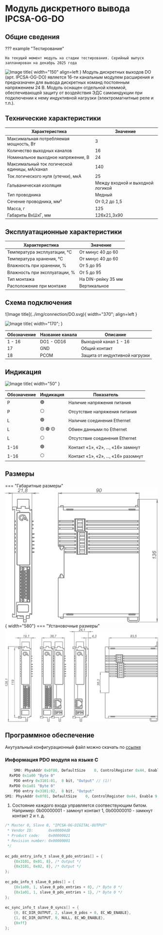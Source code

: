 # Модуль дискретного вывода IPCSA-OG-DO


## Общие сведения

??? example "Тестирование"

    На текущий момент модуль на стадии тестирования. Серийный выпуск запланирован на декабрь 2025 года 

<div class="grid cards" markdown>

![Image title](../img/modules/DO.png){ width="150" align=left  }
Модуль дискретных выходов DO (арт. IPCSA-OG-DO) является 16-ти канальным модулем расширения и предназначен для вывода дискретных команд постоянным напряжением 24 В.
Модуль оснащен отдельной клеммой, обеспечивающей защиту от воздействия ЭДС самоиндукции при подключении к нему индуктивной нагрузки (электромагнитные реле и т.п.).

</div>

## Технические характеристики 
| Характеристика                          | Значение                     |
|-----------------------------------------|------------------------------|
| Максимальная потребляемая мощность, Вт | 3                            |
| Количество выходных каналов            | 16                           |
| Номинальное выходное напряжение, В     | 24                           |
| Максимальный ток логической единицы, мА/канал | 140                  |
| Ток логического нуля (утечки), мкА     | 25                           |
| Гальваническая изоляция                | Между входной и выходной логикой |
| Тип проводника                         | Медный                       |
| Сечение проводника, мм²                | От 0,2 до 1,5                |
| Масса, г                               | 125                          |
| Габариты ВхШхГ, мм                     | 126х21,3х90                  |

## Эксплуатационные характеристики
| Характеристика                   | Значение           |
| -------------------------------- | -                  |
| Температура эксплуатации, °С     | От минус 40 до 60  |
| Температура хранения, °С         | От минус 40 до 60  |
| Влажность при хранении, %	       | От 5 до 95         |
| Влажность при эксплуатации, %    | От 5 до 95         |
| Тип монтажа                      | На DIN-рейку 35 мм |
| Расположение при монтаже         | Вертикальное       |

## Схема подключения

<div class="grid cards" markdown>
![Image title](../img/connection/DO.svg){ width="370"; align=left  }

![Image title](../img/connection/connector_18pin.png){ width="170";  }
</div>

| Обозначение | Название канала | Описание                       |
|-------------|-----------------|--------------------------------|
| 1 - 16      | DO1 - OD16      | Выходной канал 1 - 16          |
| 17          | GND             | Общий контакт                  |
| 18          | PCOM            | Защита от индуктивной нагрузки |

## Индикация
![Image title](../img/identification/18_leds.png){ width="50" }


| Обозначение | Индикация | Показатель |
|------------------|----------------------|---------------------------------------|
| P | :green_circle:| Наличие напряжения питания |
| P | :white_circle:| Отсутствие напряжения питания |
| L | :green_circle:| Наличие соединения Ethernet |
| L | :yellow_circle: :green_circle: :yellow_circle: | Обмен данными по Ethernet |
| L | :white_circle:| Отсутствие соединения Ethernet|
| 1-16 | :green_circle:| Контакт «1», «2», ..., «16» замкнут  |
| 1-16 | :white_circle:| Контакт «1», «2», ..., «16» разомнут|

## Размеры

=== "Габаритные размеры" 
    ![Image title](../img/dimensions/overall_dimensions_extensions.png){ width="580"}
=== "Установочные размеры"
    ![alt text](../img/dimensions/installation_dimensions.png) 

## Программное обеспечение
Акутуальный конфигурационный файл можно скачать по 
<a href="../../downloads/IPCSA_OG.xml" download>ссылке</a>


### Информация PDO модуля на языке C

``` c title="PDO"
    SM0: PhysAddr 0x0f00, DefaultSize    0, ControlRegister 0x44, Enable 9
  RxPDO 0x1a00 "Byte 0"
    PDO entry 0x3101:01,  8 bit, "Output" // (1)!
  RxPDO 0x1a01 "Byte 0"
    PDO entry 0x3101:02,  8 bit, "Output"
SM1: PhysAddr 0x0f01, DefaultSize    0, ControlRegister 0x44, Enable 9
```

1. Состояние каждого входа управляется соотвествующим битом. Например: 0b00000001 - замкнут контакт 1, 0b00000010 - замкнут контакт 2 и т. д.

``` c title="Ethercat cstruct"
/* Master 0, Slave 0, "IPCSA-OG-DIGITAL-OUTPUT"
 * Vendor ID:       0xe00004d8
 * Product code:    0x00000021
 * Revision number: 0x00000001
 */

ec_pdo_entry_info_t slave_0_pdo_entries[] = {
    {0x3101, 0x01, 8}, /* Output */
    {0x3101, 0x02, 8}, /* Output */
};

ec_pdo_info_t slave_0_pdos[] = {
    {0x1a00, 1, slave_0_pdo_entries + 0}, /* Byte 0 */
    {0x1a01, 1, slave_0_pdo_entries + 1}, /* Byte 0 */
};

ec_sync_info_t slave_0_syncs[] = {
    {0, EC_DIR_OUTPUT, 2, slave_0_pdos + 0, EC_WD_ENABLE},
    {1, EC_DIR_OUTPUT, 0, NULL, EC_WD_ENABLE},
    {0xff}
};
``` 


